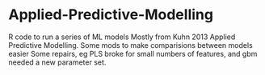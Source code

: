 # Applied-Predictive-Modelling
R code to run a series of ML models
Mostly from Kuhn 2013 Applied Predictive Modelling.
Some mods to make comparisions between models easier
Some repairs, eg PLS broke for small numbers of features, and gbm needed a new parameter set.
